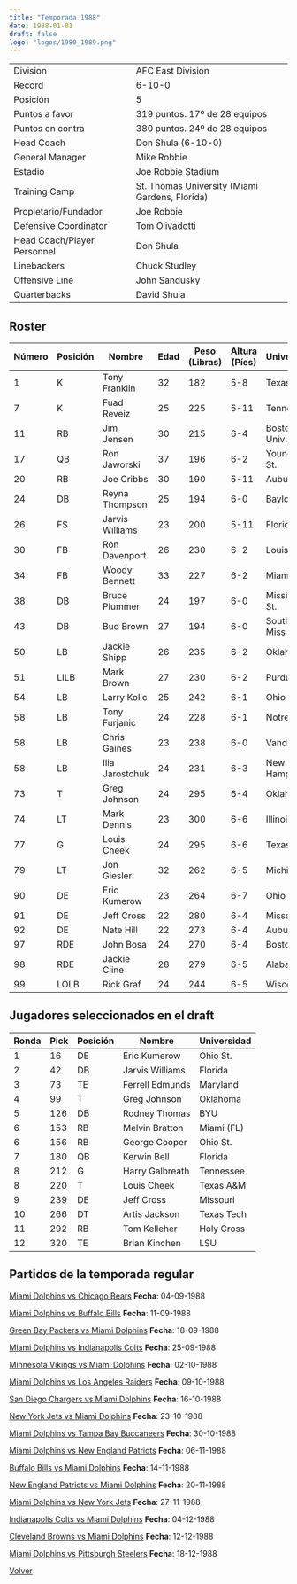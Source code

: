 ```yaml
---
title: "Temporada 1988"
date: 1988-01-01
draft: false
logo: "logos/1980_1989.png"
---
```


|                      |                      |
|-------------------------|---------------------------|
| Division               | AFC East Division            |
| Record                 | 6-10-0              |
| Posición               | 5            |
| Puntos a favor         | 319 puntos. 17º de 28 equipos           |
| Puntos en contra       | 380 puntos. 24º de 28 equipos       |
| Head Coach             | Don Shula (6-10-0)               |
| General Manager        | Mike Robbie      |
| Estadio                | Joe Robbie Stadium             |
| Training Camp          | St. Thomas University (Miami Gardens, Florida)        |
| Propietario/Fundador | Joe Robbie |
| Defensive Coordinator | Tom Olivadotti |
| Head Coach/Player Personnel | Don Shula |
| Linebackers | Chuck Studley |
| Offensive Line | John Sandusky |
| Quarterbacks | David Shula |


## Roster

| Número | Posición | Nombre           | Edad | Peso (Libras) | Altura (Píes) | Universidad          |
|--------|----------|------------------|------|---------------|---------------|----------------------|
| 1 | K | Tony Franklin | 32 | 182 | 5-8 | Texas A&M |
| 7 | K | Fuad Reveiz | 25 | 225 | 5-11 | Tennessee |
| 11 | RB | Jim Jensen | 30 | 215 | 6-4 | Boston Univ. |
| 17 | QB | Ron Jaworski | 37 | 196 | 6-2 | Youngstown St. |
| 20 | RB | Joe Cribbs | 30 | 190 | 5-11 | Auburn |
| 24 | DB | Reyna Thompson | 25 | 194 | 6-0 | Baylor |
| 26 | FS | Jarvis Williams | 23 | 200 | 5-11 | Florida |
| 30 | FB | Ron Davenport | 26 | 230 | 6-2 | Louisville |
| 34 | FB | Woody Bennett | 33 | 227 | 6-2 | Miami (FL) |
| 38 | DB | Bruce Plummer | 24 | 197 | 6-0 | Mississippi St. |
| 43 | DB | Bud Brown | 27 | 194 | 6-0 | Southern Miss |
| 50 | LB | Jackie Shipp | 26 | 235 | 6-2 | Oklahoma |
| 51 | LILB | Mark Brown | 27 | 230 | 6-2 | Purdue |
| 54 | LB | Larry Kolic | 25 | 242 | 6-1 | Ohio St. |
| 58 | LB | Tony Furjanic | 24 | 228 | 6-1 | Notre Dame |
| 58 | LB | Chris Gaines | 23 | 238 | 6-0 | Vanderbilt |
| 58 | LB | Ilia Jarostchuk | 24 | 231 | 6-3 | New Hampshire |
| 73 | T | Greg Johnson | 24 | 295 | 6-4 | Oklahoma |
| 74 | LT | Mark Dennis | 23 | 300 | 6-6 | Illinois |
| 77 | G | Louis Cheek | 24 | 295 | 6-6 | Texas A&M |
| 79 | LT | Jon Giesler | 32 | 262 | 6-5 | Michigan |
| 90 | DE | Eric Kumerow | 23 | 264 | 6-7 | Ohio St. |
| 91 | DE | Jeff Cross | 22 | 280 | 6-4 | Missouri |
| 92 | DE | Nate Hill | 22 | 273 | 6-4 | Auburn |
| 97 | RDE | John Bosa | 24 | 270 | 6-4 | Boston Col. |
| 98 | RDE | Jackie Cline | 28 | 279 | 6-5 | Alabama |
| 99 | LOLB | Rick Graf | 24 | 244 | 6-5 | Wisconsin |


## Jugadores seleccionados en el draft

| Ronda | Pick | Posición | Nombre           | Universidad          |
|-------|------|----------|------------------|----------------------|
| 1 | 16 | DE | Eric Kumerow | Ohio St. |
| 2 | 42 | DB | Jarvis Williams | Florida |
| 3 | 73 | TE | Ferrell Edmunds | Maryland |
| 4 | 99 | T | Greg Johnson | Oklahoma |
| 5 | 126 | DB | Rodney Thomas | BYU |
| 6 | 153 | RB | Melvin Bratton | Miami (FL) |
| 6 | 156 | RB | George Cooper | Ohio St. |
| 7 | 180 | QB | Kerwin Bell | Florida |
| 8 | 212 | G | Harry Galbreath | Tennessee |
| 8 | 220 | T | Louis Cheek | Texas A&M |
| 9 | 239 | DE | Jeff Cross | Missouri |
| 10 | 266 | DT | Artis Jackson | Texas Tech |
| 11 | 292 | RB | Tom Kelleher | Holy Cross |
| 12 | 320 | TE | Brian Kinchen | LSU |


## Partidos de la temporada regular

[Miami Dolphins vs Chicago Bears](/historia/partidos/mia-chi-19880904) **Fecha**: 04-09-1988

[Miami Dolphins vs Buffalo Bills](/historia/partidos/mia-buf-19880911) **Fecha**: 11-09-1988

[Green Bay Packers vs Miami Dolphins](/historia/partidos/gb-mia-19880918) **Fecha**: 18-09-1988

[Miami Dolphins vs Indianapolis Colts](/historia/partidos/mia-ind-19880925) **Fecha**: 25-09-1988

[Minnesota Vikings vs Miami Dolphins](/historia/partidos/min-mia-19881002) **Fecha**: 02-10-1988

[Miami Dolphins vs Los Angeles Raiders](/historia/partidos/mia-rai-19881009) **Fecha**: 09-10-1988

[San Diego Chargers vs Miami Dolphins](/historia/partidos/sd-mia-19881016) **Fecha**: 16-10-1988

[New York Jets vs Miami Dolphins](/historia/partidos/nyj-mia-19881023) **Fecha**: 23-10-1988

[Miami Dolphins vs Tampa Bay Buccaneers](/historia/partidos/mia-tb-19881030) **Fecha**: 30-10-1988

[Miami Dolphins vs New England Patriots](/historia/partidos/mia-ne-19881106) **Fecha**: 06-11-1988

[Buffalo Bills vs Miami Dolphins](/historia/partidos/buf-mia-19881114) **Fecha**: 14-11-1988

[New England Patriots vs Miami Dolphins](/historia/partidos/ne-mia-19881120) **Fecha**: 20-11-1988

[Miami Dolphins vs New York Jets](/historia/partidos/mia-nyj-19881127) **Fecha**: 27-11-1988

[Indianapolis Colts vs Miami Dolphins](/historia/partidos/ind-mia-19881204) **Fecha**: 04-12-1988

[Cleveland Browns vs Miami Dolphins](/historia/partidos/cle-mia-19881212) **Fecha**: 12-12-1988

[Miami Dolphins vs Pittsburgh Steelers](/historia/partidos/mia-pit-19881218) **Fecha**: 18-12-1988





[Volver](/historia)